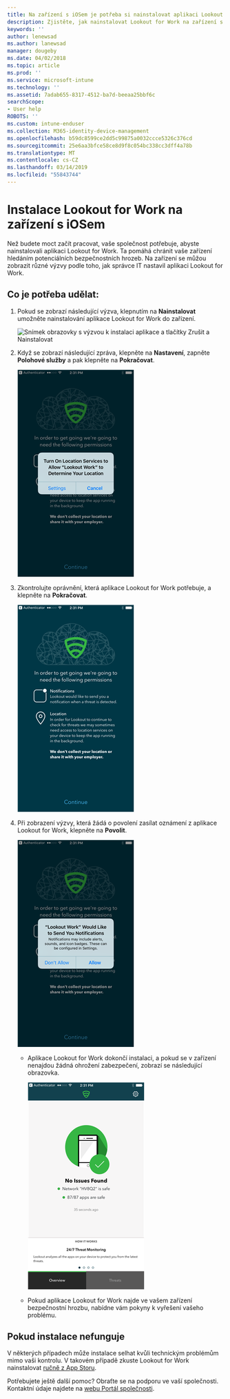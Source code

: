 ```yaml
---
title: Na zařízení s iOSem je potřeba si nainstalovat aplikaci Lookout for Work | Dokumentace Microsoftu
description: Zjistěte, jak nainstalovat Lookout for Work na zařízení s iOSem.
keywords: ''
author: lenewsad
ms.author: lanewsad
manager: dougeby
ms.date: 04/02/2018
ms.topic: article
ms.prod: ''
ms.service: microsoft-intune
ms.technology: ''
ms.assetid: 7adab655-8317-4512-ba7d-beeaa25bbf6c
searchScope:
- User help
ROBOTS: ''
ms.custom: intune-enduser
ms.collection: M365-identity-device-management
ms.openlocfilehash: b59dc8599ce2dd5c99875a0032ccce5326c376cd
ms.sourcegitcommit: 25e6aa3bfce58ce8d9f8c054bc338cc3dff4a78b
ms.translationtype: MT
ms.contentlocale: cs-CZ
ms.lasthandoff: 03/14/2019
ms.locfileid: "55843744"
---
```

# <a name="install-lookout-for-work-on-your-ios-device"></a>Instalace Lookout for Work na zařízení s iOSem


Než budete moct začít pracovat, vaše společnost potřebuje, abyste nainstalovali aplikaci Lookout for Work. Ta pomáhá chránit vaše zařízení hledáním potenciálních bezpečnostních hrozeb. Na zařízení se můžou zobrazit různé výzvy podle toho, jak správce IT nastavil aplikaci Lookout for Work.


## <a name="what-you-need-to-do"></a>Co je potřeba udělat:

1.  Pokud se zobrazí následující výzva, klepnutím na **Nainstalovat** umožněte nainstalování aplikace Lookout for Work do zařízení.

      ![Snímek obrazovky s výzvou k instalaci aplikace a tlačítky Zrušit a Nainstalovat](/intune-user-help/media/ios-mts-install-app-request-after-1804.png)

2. Když se zobrazí následující zpráva, klepněte na **Nastavení**, zapněte **Polohové služby** a pak klepněte na **Pokračovat**.

      ![Klepněte na Nastavení a pak na Polohové služby](./media/ios-lfw-allow-location-services.png)

3. Zkontrolujte oprávnění, která aplikace Lookout for Work potřebuje, a klepněte na **Pokračovat**.

      ![jste připojeni k aplikaci Lookout for Work](./media/ios-lfw-permissions-lookout-needs.png)

4. Při zobrazení výzvy, která žádá o povolení zasílat oznámení z aplikace Lookout for Work, klepněte na **Povolit**.

     ![Klepněte na Nastavení a pak na Polohové služby](./media/ios-lfw-allow-notifications.png)

   * Aplikace Lookout for Work dokončí instalaci, a pokud se v zařízení nenajdou žádná ohrožení zabezpečení, zobrazí se následující obrazovka.

     ![Aplikace Lookout for Work nenašla žádné bezpečnostní hrozby.](./media/ios-lfw-no-threats-found.png)

   * Pokud aplikace Lookout for Work najde ve vašem zařízení bezpečnostní hrozbu, nabídne vám pokyny k vyřešení vašeho problému.

## <a name="if-the-installation-doesnt-work"></a>Pokud instalace nefunguje

V některých případech může instalace selhat kvůli technickým problémům mimo vaši kontrolu. V takovém případě zkuste Lookout for Work nainstalovat [ručně z App Storu](https://itunes.apple.com/app/lookout-for-work/id997193468).

Potřebujete ještě další pomoc? Obraťte se na podporu ve vaší společnosti. Kontaktní údaje najdete na [webu Portál společnosti](https://go.microsoft.com/fwlink/?linkid=2010980).

